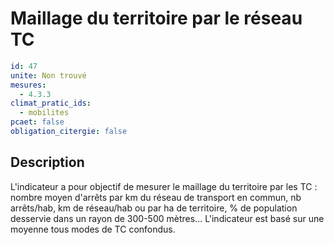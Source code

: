 # Maillage du territoire par le réseau TC
```yaml
id: 47
unite: Non trouvé
mesures:
  - 4.3.3
climat_pratic_ids:
  - mobilites
pcaet: false
obligation_citergie: false
```
## Description
L'indicateur a pour objectif de mesurer le maillage du territoire par les TC : nombre moyen d'arrêts par km du réseau de transport en commun, nb arrêts/hab, km de réseau/hab ou par ha de territoire, % de population desservie dans un rayon de 300-500 mètres... L'indicateur est basé sur une moyenne tous modes de TC confondus.


